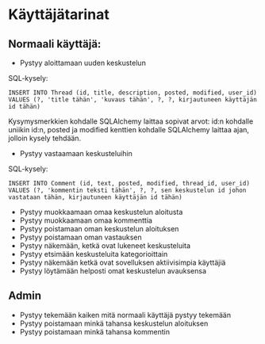# Käyttäjätarinat

## Normaali käyttäjä: 
- Pystyy aloittamaan uuden keskustelun

SQL-kysely:

```INSERT INTO Thread (id, title, description, posted, modified, user_id) VALUES (?, 'title tähän', 'kuvaus tähän', ?, ?, kirjautuneen käyttäjän id tähän)```

Kysymysmerkkien kohdalle SQLAlchemy laittaa sopivat arvot: id:n kohdalle uniikin id:n, posted ja modified kenttien kohdalle SQLAlchemy laittaa ajan, jolloin kysely tehdään.



- Pystyy vastaamaan keskusteluihin

SQL-kysely:

```INSERT INTO Comment (id, text, posted, modified, thread_id, user_id) VALUES (?, 'kommentin teksti tähän', ?, ?, sen keskustelun id johon vastataan tähän, kirjautuneen käyttäjän id tähän)``` 



- Pystyy muokkaamaan omaa keskustelun aloitusta
- Pystyy muokkaamaan omaa kommenttia
- Pystyy poistamaan oman keskustelun aloituksen
- Pystyy poistamaan oman vastauksen
- Pystyy näkemään, ketkä ovat lukeneet keskusteluita
- Pystyy etsimään keskusteluita kategorioittain
- Pystyy näkemään ketkä ovat sovelluksen aktiivisimpia käyttäjiä
- Pystyy löytämään helposti omat keskustelun avauksensa

## Admin
- Pystyy tekemään kaiken mitä normaali käyttäjä pystyy tekemään
- Pystyy poistamaan minkä tahansa keskustelun aloituksen
- Pystyy poistamaan minkä tahansa kommentin

